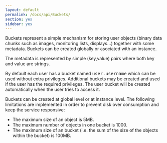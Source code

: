 ```yaml
---
layout: default
permalink: /docs/api/Buckets/
section: yes
sidebar: yes
---
```


Buckets represent a simple mechanism for storing user objects (binary data chunks such as images, monitoring lists, displays...) together with some metadata. Buckets can be created globally or asociated with an instance.

The metadata is represented by simple (key,value) pairs where both key and value are strings.

By default each user has a bucket named <tt>user.username</tt> which can be used without extra privileges. Additional buckets may be created and used if the user has the required privileges. The user bucket will be created automatically when the user tries to access it.

Buckets can be created at global level or at instance level. 
The following limitations are implemented in order to prevent disk over consumption and keep the service responsive:
* The maximum size of an object is 5MB.
* The maximum number of objects in one bucket is 1000.
* The maximum size of an bucket (i.e. the sum of the size of the objects within the bucket) is 100MB.

